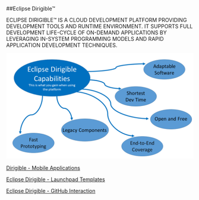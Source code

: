 ##Eclipse Dirigible™

ECLIPSE DIRIGIBLE™ IS A CLOUD DEVELOPMENT PLATFORM PROVIDING DEVELOPMENT TOOLS AND RUNTIME ENVIRONMENT. IT SUPPORTS FULL DEVELOPMENT LIFE-CYCLE OF ON-DEMAND APPLICATIONS BY LEVERAGING IN-SYSTEM PROGRAMMING MODELS AND RAPID APPLICATION DEVELOPMENT TECHNIQUES.

![Logo](Presentation1_002.png)



[Dirigible - Mobile Applications](https://github.com/dirigiblelabs/curriculum/blob/master/DanielaLozanova/Dirigible%20-%20Mobile%20Applications.md)

[Eclipse Dirigible - Launchpad Templates](https://github.com/dirigiblelabs/curriculum/blob/master/DanielaLozanova/Eclipse%20Dirigible%20-%20Launchpad%20Templates.md)

[Eclipse Dirigible - GitHub Interaction](https://github.com/dirigiblelabs/curriculum/blob/master/DanielaLozanova/Eclipse%20Dirigible%20-%20GitHub%20Interaction.md)
